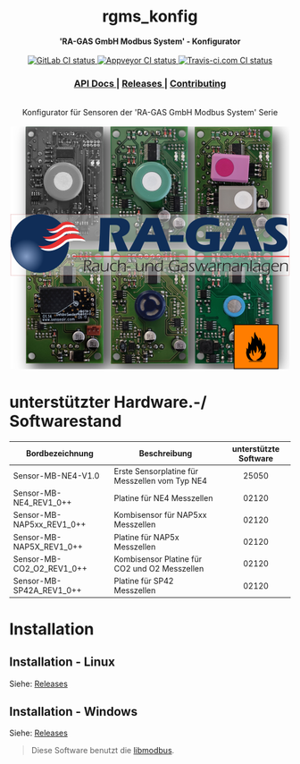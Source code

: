 <div align="center">
  <h1>rgms_konfig</h1>
</div>

<div align="center">
 <strong>
    'RA-GAS GmbH Modbus System' - Konfigurator
 </strong>
</div>

<br />

<div align="center">
   <!-- GitLab CI status -->
  <a href="https://gitlab.com/RA-GAS-GmbH/rgms_konfig/pipelines">
    <img src="https://gitlab.com/RA-GAS-GmbH/rgms_konfig/badges/master/pipeline.svg"
      alt="GitLab CI status" />
  </a>
  <!-- Appveyor CI status -->
  <a href="https://ci.appveyor.com/project/zzeroo/rgms-konfig-uhy10">
    <img src="https://ci.appveyor.com/api/projects/status/cwu9pnq1ma1rqgo5?svg=true"
    alt="Appveyor CI status" />
  </a>
  <!-- Travis-ci.com CI status -->
  <a href="https://travis-ci.com/RA-GAS-GmbH/rgms_konfig">
    <img src="https://travis-ci.com/RA-GAS-GmbH/rgms_konfig.svg?branch=master"
    alt="Travis-ci.com CI status" />
  </a>
</div>

<div align="center">
  <h3>
    <a href="https://docs.rs/rgms_konfig">
      API Docs
    </a>
    <span> | </span>
    <a href="https://gitlab.com/RA-GAS-GmbH/rgms_konfig/-/releases">
      Releases
    </a>
    <span> | </span>
    <a href="https://gitlab.com/RA-GAS-GmbH/rgms_konfig/-/issues">
      Contributing
    </a>
  </h3>
</div>

<br/>

<div align="center">
  Konfigurator für Sensoren der 'RA-GAS GmbH Modbus System' Serie
</div>

<br/>

<div align="center" >
  <img src="resources/about.png" alt="About" />
</div>

# unterstützter Hardware.-/ Softwarestand

| Bordbezeichnung           | Beschreibung                                   |unterstützte Software|
| ------------------------- | ---------------------------------------------- | :---: |
| Sensor-MB-NE4-V1.0        | Erste Sensorplatine für Messzellen vom Typ NE4 | 25050 |
| Sensor-MB-NE4_REV1_0++    | Platine für NE4 Messzellen                     | 02120 |
| Sensor-MB-NAP5xx_REV1_0++ | Kombisensor für NAP5xx Messzellen              | 02120 |
| Sensor-MB-NAP5X_REV1_0++  | Platine für NAP5x Messzellen                   | 02120 |
| Sensor-MB-CO2_O2_REV1_0++ | Kombisensor Platine für CO2 und O2 Messzellen  | 02120 |
| Sensor-MB-SP42A_REV1_0++  | Platine für SP42 Messzellen                    | 02120 |


# Installation

## Installation - Linux

Siehe: [Releases]

## Installation - Windows

Siehe: [Releases]

> Diese Software benutzt die [libmodbus].

[Travis CI]: https://travis-ci.com/RA-GAS-GmbH/rgms_konfig
[Gitlab CI]: https://gitlab.com/RA-GAS-GmbH/rgms_konfig/pipelines
[Appveyor CI]: https://ci.appveyor.com/project/zzeroo/rgms-konfig
[Compiling Rust + Windows + GTK step-by-step]: https://www.reddit.com/r/rust/comments/86kmhu/compiling_rust_windows_gtk_stepbystep/
[Releases]: https://gitlab.com/RA-GAS-GmbH/rgms_konfig/-/releases
[libmodbus]: https://github.com/stephane/libmodbus
